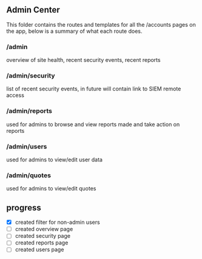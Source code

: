 ## Admin Center
This folder contains the routes and templates for all the /accounts pages on the app, below is a summary of what each route does.

### /admin
overview of site health, recent security events, recent reports

### /admin/security
list of recent security events, in future will contain link to SIEM remote access

### /admin/reports
used for admins to browse and view reports made and take action on reports

### /admin/users
used for admins to view/edit user data

### /admin/quotes
used for admins to view/edit quotes

## progress
 - [x] created filter for non-admin users
 - [ ] created overview page 
 - [ ] created security page
 - [ ] created reports page
 - [ ] created users page